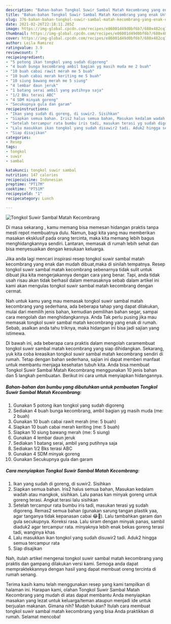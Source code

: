 ```yaml
---
description: "Bahan-bahan Tongkol Suwir Sambal Matah Kecombrang yang enak Untuk Jualan"
title: "Bahan-bahan Tongkol Suwir Sambal Matah Kecombrang yang enak Untuk Jualan"
slug: 376-bahan-bahan-tongkol-suwir-sambal-matah-kecombrang-yang-enak-untuk-jualan
date: 2021-02-26T22:18:11.205Z
image: https://img-global.cpcdn.com/recipes/e86001d49d0bf6b7/680x482cq70/tongkol-suwir-sambal-matah-kecombrang-foto-resep-utama.jpg
thumbnail: https://img-global.cpcdn.com/recipes/e86001d49d0bf6b7/680x482cq70/tongkol-suwir-sambal-matah-kecombrang-foto-resep-utama.jpg
cover: https://img-global.cpcdn.com/recipes/e86001d49d0bf6b7/680x482cq70/tongkol-suwir-sambal-matah-kecombrang-foto-resep-utama.jpg
author: Leila Ramirez
ratingvalue: 3.9
reviewcount: 7
recipeingredient:
- "5 potong ikan tongkol yang sudah digoreng"
- "4 buah bunga kecombrang ambil bagian yg masih muda me 2 buah"
- "10 buah cabai rawit merah me 5 buah"
- "10 buah cabai merah keriting me 5 buah"
- "10 siung bawang merah me 5 siung"
- "4 lembar daun jeruk"
- "1 batang serai ambil yang putihnya saja"
- "1/2 Bks terasi ABC"
- "4 SDM minyak goreng"
- "Secukupnya gula dan garam"
recipeinstructions:
- "Ikan yang sudah di goreng, di suwir2. Sisihkan"
- "Siapkan semua bahan. Iris2 halus semua bahan, Masukan kedalam wadah atau mangkok, sisihkan. Lalu panas kan minyak goreng untuk goreng terasi. Angkat terasi lalu sisihkan"
- "Setelah tercampur rata bumbu iris tadi, masukan terasi yg sudah digoreng. Remas2 semua bahan (gunakan sarung tangan plastik yaa, agar tanganya tidak kepanasan cabai 😂🤭). Lalu tambahkan garam dan gula secukupnya. Koreksi rasa. Lalu siram dengan minyak panas, sambil diaduk2 agar tercampur rata. minyaknya lebih enak bekas goreng terasi tadi, wanginya khas"
- "Lalu masukkan ikan tongkol yang sudah disuwir2 tadi. Aduk2 hingga semua tercampur rata"
- "Siap disajikan"
categories:
- Resep
tags:
- tongkol
- suwir
- sambal

katakunci: tongkol suwir sambal 
nutrition: 147 calories
recipecuisine: Indonesian
preptime: "PT17M"
cooktime: "PT51M"
recipeyield: "1"
recipecategory: Lunch

---
```



![Tongkol Suwir Sambal Matah Kecombrang](https://img-global.cpcdn.com/recipes/e86001d49d0bf6b7/680x482cq70/tongkol-suwir-sambal-matah-kecombrang-foto-resep-utama.jpg)

Di masa  sekarang , kamu memang bisa memesan hidangan praktis tanpa mesti repot membuatnya dulu. Namun, bagi kita yang mau memberikan masakan eksklusif pada orang tercinta, maka kita memang lebih bagus menghidangkannya sendiri. Lantaran, memasak di rumah lebih sehat dan bisa menyesuaikan dengan kesukaan keluarga.

Jika anda lagi mencari inspirasi resep tongkol suwir sambal matah kecombrang yang enak dan mudah dibuat,maka di sinilah tempatnya. Resep tongkol suwir sambal matah kecombrang  sebenarnya tidak sulit untuk dibuat jika kita mengerjakannya dengan cara yang benar. Tapi, anda tidak usah risau akan tidak berhasil dalam memasaknya 
sebab dalam artikel ini kami akan mengulas tongkol suwir sambal matah kecombrang dengan cermat.  



Nah untuk kamu yang mau memasak tongkol suwir sambal matah kecombrang yang sederhana, ada beberapa tahap yang dapat dilakukan, mulai dari memilih jenis bahan, kemudian pemilihan bahan segar, sampai cara mengolah dan menghidangkannya. Anda Tak perlu pusing jika mau memasak tongkol suwir sambal matah kecombrang yang enak di rumah. Sebab, asalkan anda  tahu triknya, maka hidangan ini bisa jadi sajian yang istimewa.

Di bawah ini, ada beberapa cara praktis  dalam mengolah caramembuat tongkol suwir sambal matah kecombrang yang siap dihidangkan. Sekarang, yuk kita coba kreasikan tongkol suwir sambal matah kecombrang sendiri di rumah. Tetap dengan bahan sederhana, sajian ini dapat memberi manfaat untuk membantu menjaga kesehatan tubuh kita. Anda bisa membuat Tongkol Suwir Sambal Matah Kecombrang menggunakan 10 jenis bahan dan 5 langkah pembuatan. Berikut ini cara untuk menyiapkan hidangannya.

<!--inarticleads1-->

##### Bahan-bahan dan bumbu yang dibutuhkan untuk pembuatan Tongkol Suwir Sambal Matah Kecombrang:

1. Gunakan 5 potong ikan tongkol yang sudah digoreng
1. Sediakan 4 buah bunga kecombrang, ambil bagian yg masih muda (me: 2 buah)
1. Gunakan 10 buah cabai rawit merah (me: 5 buah)
1. Siapkan 10 buah cabai merah keriting (me: 5 buah)
1. Siapkan 10 siung bawang merah (me: 5 siung)
1. Gunakan 4 lembar daun jeruk
1. Sediakan 1 batang serai, ambil yang putihnya saja
1. Sediakan 1/2 Bks terasi ABC
1. Gunakan 4 SDM minyak goreng
1. Gunakan Secukupnya gula dan garam




<!--inarticleads2-->

##### Cara menyiapkan Tongkol Suwir Sambal Matah Kecombrang:

1. Ikan yang sudah di goreng, di suwir2. Sisihkan
1. Siapkan semua bahan. Iris2 halus semua bahan, Masukan kedalam wadah atau mangkok, sisihkan. Lalu panas kan minyak goreng untuk goreng terasi. Angkat terasi lalu sisihkan
1. Setelah tercampur rata bumbu iris tadi, masukan terasi yg sudah digoreng. Remas2 semua bahan (gunakan sarung tangan plastik yaa, agar tanganya tidak kepanasan cabai 😂🤭). Lalu tambahkan garam dan gula secukupnya. Koreksi rasa. Lalu siram dengan minyak panas, sambil diaduk2 agar tercampur rata. minyaknya lebih enak bekas goreng terasi tadi, wanginya khas
1. Lalu masukkan ikan tongkol yang sudah disuwir2 tadi. Aduk2 hingga semua tercampur rata
1. Siap disajikan




Nah, itulah artikel mengenai  tongkol suwir sambal matah kecombrang  yang praktis dan gampang dilakukan versi kami. Semoga anda dapat mempraktekkannya dengan hasil yang dapat membuat oreng tercinta di rumah senang. 

Terima kasih kamu telah menggunakan resep yang kami tampilkan di halaman ini. Harapan kami, olahan  Tongkol Suwir Sambal Matah Kecombrang yang mudah di atas dapat membantu Anda menyiapkan masakan yang lezat untuk keluarga/teman ataupun menjadi ide untuk berjualan makanan. Gimana nih? Mudah bukan? Itulah cara membuat tongkol suwir sambal matah kecombrang yang bisa Anda praktikkan di rumah. Selamat mencoba!


